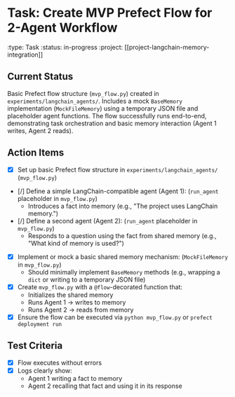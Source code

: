 # Task: Create MVP Prefect Flow for 2-Agent Workflow
:type: Task
:status: in-progress
:project: [[project-langchain-memory-integration]]

## Current Status
Basic Prefect flow structure (`mvp_flow.py`) created in `experiments/langchain_agents/`. Includes a mock `BaseMemory` implementation (`MockFileMemory`) using a temporary JSON file and placeholder agent functions. The flow successfully runs end-to-end, demonstrating task orchestration and basic memory interaction (Agent 1 writes, Agent 2 reads).

## Action Items
- [x] Set up basic Prefect flow structure in `experiments/langchain_agents/` (`mvp_flow.py`)
- [/] Define a simple LangChain-compatible agent (Agent 1): (`run_agent` placeholder in `mvp_flow.py`)
  - Introduces a fact into memory (e.g., "The project uses LangChain memory.")
- [/] Define a second agent (Agent 2): (`run_agent` placeholder in `mvp_flow.py`)
  - Responds to a question using the fact from shared memory (e.g., "What kind of memory is used?")
- [x] Implement or mock a basic shared memory mechanism: (`MockFileMemory` in `mvp_flow.py`)
  - Should minimally implement `BaseMemory` methods (e.g., wrapping a `dict` or writing to a temporary JSON file)
- [x] Create `mvp_flow.py` with a `@flow`-decorated function that:
  - Initializes the shared memory
  - Runs Agent 1 → writes to memory
  - Runs Agent 2 → reads from memory
- [x] Ensure the flow can be executed via `python mvp_flow.py` or `prefect deployment run`

## Test Criteria
- [x] Flow executes without errors
- [x] Logs clearly show:
  - Agent 1 writing a fact to memory
  - Agent 2 recalling that fact and using it in its response 
